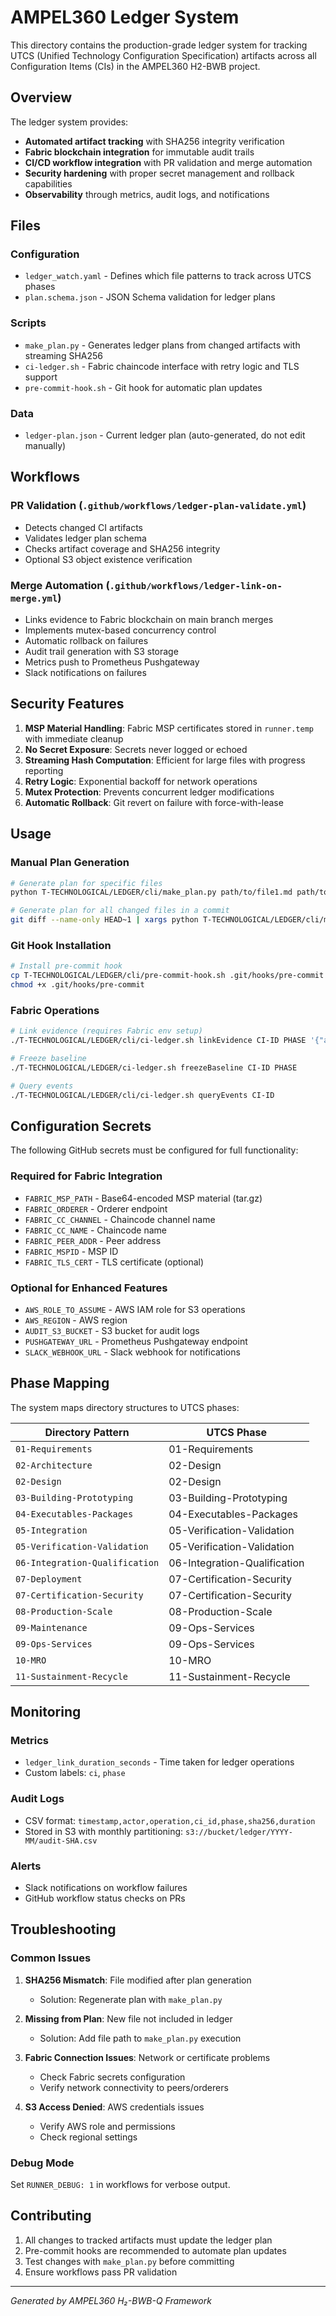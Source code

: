 # AMPEL360 Ledger System

This directory contains the production-grade ledger system for tracking UTCS (Unified Technology Configuration Specification) artifacts across all Configuration Items (CIs) in the AMPEL360 H2-BWB project.

## Overview

The ledger system provides:
- **Automated artifact tracking** with SHA256 integrity verification
- **Fabric blockchain integration** for immutable audit trails
- **CI/CD workflow integration** with PR validation and merge automation
- **Security hardening** with proper secret management and rollback capabilities
- **Observability** through metrics, audit logs, and notifications

## Files

### Configuration
- `ledger_watch.yaml` - Defines which file patterns to track across UTCS phases
- `plan.schema.json` - JSON Schema validation for ledger plans

### Scripts
- `make_plan.py` - Generates ledger plans from changed artifacts with streaming SHA256
- `ci-ledger.sh` - Fabric chaincode interface with retry logic and TLS support
- `pre-commit-hook.sh` - Git hook for automatic plan updates

### Data
- `ledger-plan.json` - Current ledger plan (auto-generated, do not edit manually)

## Workflows

### PR Validation (`.github/workflows/ledger-plan-validate.yml`)
- Detects changed CI artifacts
- Validates ledger plan schema
- Checks artifact coverage and SHA256 integrity
- Optional S3 object existence verification

### Merge Automation (`.github/workflows/ledger-link-on-merge.yml`)
- Links evidence to Fabric blockchain on main branch merges
- Implements mutex-based concurrency control
- Automatic rollback on failures
- Audit trail generation with S3 storage
- Metrics push to Prometheus Pushgateway
- Slack notifications on failures

## Security Features

1. **MSP Material Handling**: Fabric MSP certificates stored in `runner.temp` with immediate cleanup
2. **No Secret Exposure**: Secrets never logged or echoed
3. **Streaming Hash Computation**: Efficient for large files with progress reporting
4. **Retry Logic**: Exponential backoff for network operations
5. **Mutex Protection**: Prevents concurrent ledger modifications
6. **Automatic Rollback**: Git revert on failure with force-with-lease

## Usage

### Manual Plan Generation
```bash
# Generate plan for specific files
python T-TECHNOLOGICAL/LEDGER/cli/make_plan.py path/to/file1.md path/to/file2.yaml

# Generate plan for all changed files in a commit
git diff --name-only HEAD~1 | xargs python T-TECHNOLOGICAL/LEDGER/cli/make_plan.py
```

### Git Hook Installation
```bash
# Install pre-commit hook
cp T-TECHNOLOGICAL/LEDGER/cli/pre-commit-hook.sh .git/hooks/pre-commit
chmod +x .git/hooks/pre-commit
```

### Fabric Operations
```bash
# Link evidence (requires Fabric env setup)
./T-TECHNOLOGICAL/LEDGER/cli/ci-ledger.sh linkEvidence CI-ID PHASE '{"artifact_json"}'

# Freeze baseline
./T-TECHNOLOGICAL/LEDGER/ci-ledger.sh freezeBaseline CI-ID PHASE

# Query events
./T-TECHNOLOGICAL/LEDGER/cli/ci-ledger.sh queryEvents CI-ID
```

## Configuration Secrets

The following GitHub secrets must be configured for full functionality:

### Required for Fabric Integration
- `FABRIC_MSP_PATH` - Base64-encoded MSP material (tar.gz)
- `FABRIC_ORDERER` - Orderer endpoint
- `FABRIC_CC_CHANNEL` - Chaincode channel name
- `FABRIC_CC_NAME` - Chaincode name
- `FABRIC_PEER_ADDR` - Peer address
- `FABRIC_MSPID` - MSP ID
- `FABRIC_TLS_CERT` - TLS certificate (optional)

### Optional for Enhanced Features
- `AWS_ROLE_TO_ASSUME` - AWS IAM role for S3 operations
- `AWS_REGION` - AWS region
- `AUDIT_S3_BUCKET` - S3 bucket for audit logs
- `PUSHGATEWAY_URL` - Prometheus Pushgateway endpoint
- `SLACK_WEBHOOK_URL` - Slack webhook for notifications

## Phase Mapping

The system maps directory structures to UTCS phases:

| Directory Pattern | UTCS Phase |
|------------------|------------|
| `01-Requirements` | 01-Requirements |
| `02-Architecture` | 02-Design |
| `02-Design` | 02-Design |
| `03-Building-Prototyping` | 03-Building-Prototyping |
| `04-Executables-Packages` | 04-Executables-Packages |
| `05-Integration` | 05-Verification-Validation |
| `05-Verification-Validation` | 05-Verification-Validation |
| `06-Integration-Qualification` | 06-Integration-Qualification |
| `07-Deployment` | 07-Certification-Security |
| `07-Certification-Security` | 07-Certification-Security |
| `08-Production-Scale` | 08-Production-Scale |
| `09-Maintenance` | 09-Ops-Services |
| `09-Ops-Services` | 09-Ops-Services |
| `10-MRO` | 10-MRO |
| `11-Sustainment-Recycle` | 11-Sustainment-Recycle |

## Monitoring

### Metrics
- `ledger_link_duration_seconds` - Time taken for ledger operations
- Custom labels: `ci`, `phase`

### Audit Logs
- CSV format: `timestamp,actor,operation,ci_id,phase,sha256,duration`
- Stored in S3 with monthly partitioning: `s3://bucket/ledger/YYYY-MM/audit-SHA.csv`

### Alerts
- Slack notifications on workflow failures
- GitHub workflow status checks on PRs

## Troubleshooting

### Common Issues

1. **SHA256 Mismatch**: File modified after plan generation
   - Solution: Regenerate plan with `make_plan.py`

2. **Missing from Plan**: New file not included in ledger
   - Solution: Add file path to `make_plan.py` execution

3. **Fabric Connection Issues**: Network or certificate problems
   - Check Fabric secrets configuration
   - Verify network connectivity to peers/orderers

4. **S3 Access Denied**: AWS credentials issues
   - Verify AWS role and permissions
   - Check regional settings

### Debug Mode
Set `RUNNER_DEBUG: 1` in workflows for verbose output.

## Contributing

1. All changes to tracked artifacts must update the ledger plan
2. Pre-commit hooks are recommended to automate plan updates
3. Test changes with `make_plan.py` before committing
4. Ensure workflows pass PR validation

---
*Generated by AMPEL360 H₂-BWB-Q Framework*
